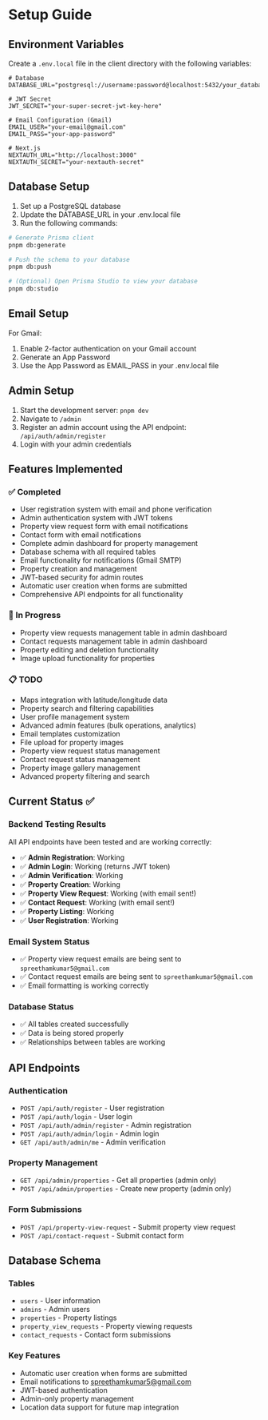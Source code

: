 # Setup Guide

## Environment Variables

Create a `.env.local` file in the client directory with the following variables:

```env
# Database
DATABASE_URL="postgresql://username:password@localhost:5432/your_database_name"

# JWT Secret
JWT_SECRET="your-super-secret-jwt-key-here"

# Email Configuration (Gmail)
EMAIL_USER="your-email@gmail.com"
EMAIL_PASS="your-app-password"

# Next.js
NEXTAUTH_URL="http://localhost:3000"
NEXTAUTH_SECRET="your-nextauth-secret"
```

## Database Setup

1. Set up a PostgreSQL database
2. Update the DATABASE_URL in your .env.local file
3. Run the following commands:

```bash
# Generate Prisma client
pnpm db:generate

# Push the schema to your database
pnpm db:push

# (Optional) Open Prisma Studio to view your database
pnpm db:studio
```

## Email Setup

For Gmail:
1. Enable 2-factor authentication on your Gmail account
2. Generate an App Password
3. Use the App Password as EMAIL_PASS in your .env.local file

## Admin Setup

1. Start the development server: `pnpm dev`
2. Navigate to `/admin`
3. Register an admin account using the API endpoint: `/api/auth/admin/register`
4. Login with your admin credentials

## Features Implemented

### ✅ Completed
- User registration system with email and phone verification
- Admin authentication system with JWT tokens
- Property view request form with email notifications
- Contact form with email notifications
- Complete admin dashboard for property management
- Database schema with all required tables
- Email functionality for notifications (Gmail SMTP)
- Property creation and management
- JWT-based security for admin routes
- Automatic user creation when forms are submitted
- Comprehensive API endpoints for all functionality

### 🔄 In Progress
- Property view requests management table in admin dashboard
- Contact requests management table in admin dashboard
- Property editing and deletion functionality
- Image upload functionality for properties

### 📋 TODO
- Maps integration with latitude/longitude data
- Property search and filtering capabilities
- User profile management system
- Advanced admin features (bulk operations, analytics)
- Email templates customization
- File upload for property images
- Property view request status management
- Contact request status management
- Property image gallery management
- Advanced property filtering and search

## Current Status ✅

### Backend Testing Results
All API endpoints have been tested and are working correctly:

- ✅ **Admin Registration**: Working
- ✅ **Admin Login**: Working (returns JWT token)
- ✅ **Admin Verification**: Working
- ✅ **Property Creation**: Working
- ✅ **Property View Request**: Working (with email sent!)
- ✅ **Contact Request**: Working (with email sent!)
- ✅ **Property Listing**: Working
- ✅ **User Registration**: Working

### Email System Status
- ✅ Property view request emails are being sent to `spreethamkumar5@gmail.com`
- ✅ Contact request emails are being sent to `spreethamkumar5@gmail.com`
- ✅ Email formatting is working correctly

### Database Status
- ✅ All tables created successfully
- ✅ Data is being stored properly
- ✅ Relationships between tables are working

## API Endpoints

### Authentication
- `POST /api/auth/register` - User registration
- `POST /api/auth/login` - User login
- `POST /api/auth/admin/register` - Admin registration
- `POST /api/auth/admin/login` - Admin login
- `GET /api/auth/admin/me` - Admin verification

### Property Management
- `GET /api/admin/properties` - Get all properties (admin only)
- `POST /api/admin/properties` - Create new property (admin only)

### Form Submissions
- `POST /api/property-view-request` - Submit property view request
- `POST /api/contact-request` - Submit contact form

## Database Schema

### Tables
- `users` - User information
- `admins` - Admin users
- `properties` - Property listings
- `property_view_requests` - Property viewing requests
- `contact_requests` - Contact form submissions

### Key Features
- Automatic user creation when forms are submitted
- Email notifications to spreethamkumar5@gmail.com
- JWT-based authentication
- Admin-only property management
- Location data support for future map integration 
